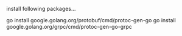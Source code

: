 install following packages...

go install google.golang.org/protobuf/cmd/protoc-gen-go
go install google.golang.org/grpc/cmd/protoc-gen-go-grpc